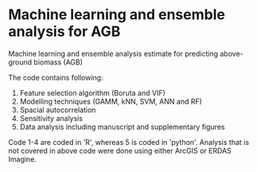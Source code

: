# Machine learning and ensemble analysis for AGB
Machine learning and ensemble analysis estimate for predicting above-ground biomass (AGB)

The code contains following:
1. Feature selection algorithm (Boruta and VIF)
2. Modelling techniques (GAMM, kNN, SVM, ANN and RF)
3. Spacial autocorrelation
4. Sensitivity analysis
5. Data analysis including manuscript and supplementary figures

Code 1-4 are coded in 'R', whereas 5 is coded in 'python'.
Analysis that is not covered in above code were done using either ArcGIS or ERDAS Imagine.

